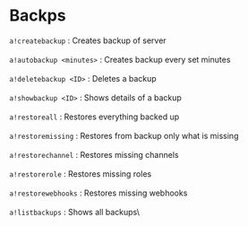 # Backps

`a!createbackup` : Creates backup of server \
\
`a!autobackup <minutes>` : Creates backup every set minutes \
\
`a!deletebackup <ID>` : Deletes a backup \
\
`a!showbackup <ID>` : Shows details of a backup\
\
`a!restoreall` : Restores everything backed up \
\
`a!restoremissing` : Restores from backup only what is missing\
\
`a!restorechannel` : Restores missing channels \
\
`a!restorerole` : Restores missing roles \
\
`a!restorewebhooks` : Restores missing webhooks\
\
`a!listbackups` : Shows all backups\
